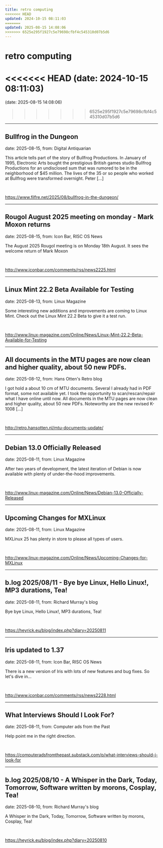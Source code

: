 ```yaml
---
title: retro computing
<<<<<<< HEAD
updated: 2024-10-15 08:11:03
=======
updated: 2025-08-15 14:08:06
>>>>>>> 6525e295f1927c5e79698cfbf4c545310d07b5d6
---
```


# retro computing

<<<<<<< HEAD
(date: 2024-10-15 08:11:03)
=======
(date: 2025-08-15 14:08:06)
>>>>>>> 6525e295f1927c5e79698cfbf4c545310d07b5d6

---

## Bullfrog in the Dungeon

date: 2025-08-15, from: Digital Antiquarian

This article tells part of the story of Bullfrog Productions. In January of 1995, Electronic Arts bought the prestigious British games studio Bullfrog Productions for an undisclosed sum that was rumored to be in the neighborhood of $45 million. The lives of the 35 or so people who worked at Bullfrog were transformed overnight. Peter [&#8230;] 

<br> 

<https://www.filfre.net/2025/08/bullfrog-in-the-dungeon/>

---

## Rougol August 2025 meeting on monday - Mark Moxon returns

date: 2025-08-15, from: Icon Bar, RISC OS News

The August 2025 Rougol meeting is on Monday 18th August. It sees the welcome return of Mark Moxon 

<br> 

<http://www.iconbar.com/comments/rss/news2225.html>

---

## Linux Mint 22.2 Beta Available for Testing

date: 2025-08-13, from: Linux Magazine

<p>Some interesting new additions and improvements are coming to Linux Mint. Check out the Linux Mint 22.2 Beta to give it a test run.</p> 

<br> 

<http://www.linux-magazine.com/Online/News/Linux-Mint-22.2-Beta-Available-for-Testing>

---

## All documents in the MTU pages are now clean and higher quality, about 50 new PDFs.

date: 2025-08-12, from: Hans Otten's Retro blog

I got hold a about 10 cm of MTU documents. Several I already had in PDF format, some not available yet. I took the opportunity to scan/rescan/repair what I have online until now. All documents in the MTU pages are now clean and higher quality, about 50 new PDFs. Noteworthy are the new revised K-1008 [&#8230;] 

<br> 

<http://retro.hansotten.nl/mtu-documents-update/>

---

## Debian 13.0 Officially Released

date: 2025-08-11, from: Linux Magazine

<p>After two years of development, the latest iteration of Debian is now available with plenty of under-the-hood improvements.</p> 

<br> 

<http://www.linux-magazine.com/Online/News/Debian-13.0-Officially-Released>

---

## Upcoming Changes for MXLinux

date: 2025-08-11, from: Linux Magazine

<p>MXLinux 25 has plenty in store to please all types of users.</p> 

<br> 

<http://www.linux-magazine.com/Online/News/Upcoming-Changes-for-MXLinux>

---

## b.log 2025/08/11 - Bye bye Linux, Hello Linux!, MP3 durations, Tea!

date: 2025-08-11, from: Richard Murray's blog

Bye bye Linux, Hello Linux!, MP3 durations, Tea! 

<br> 

<https://heyrick.eu/blog/index.php?diary=20250811>

---

## Iris  updated to 1.37

date: 2025-08-11, from: Icon Bar, RISC OS News

There is a new version of Iris with lots of new features and bug fixes. So let's dive in... 

<br> 

<http://www.iconbar.com/comments/rss/news2228.html>

---

## What Interviews Should I Look For?

date: 2025-08-11, from: Computer ads from the Past

Help point me in the right direction. 

<br> 

<https://computeradsfromthepast.substack.com/p/what-interviews-should-i-look-for>

---

## b.log 2025/08/10 - A Whisper in the Dark, Today, Tomorrow, Software written by morons, Cosplay, Tea!

date: 2025-08-10, from: Richard Murray's blog

A Whisper in the Dark, Today, Tomorrow, Software written by morons, Cosplay, Tea! 

<br> 

<https://heyrick.eu/blog/index.php?diary=20250810>

